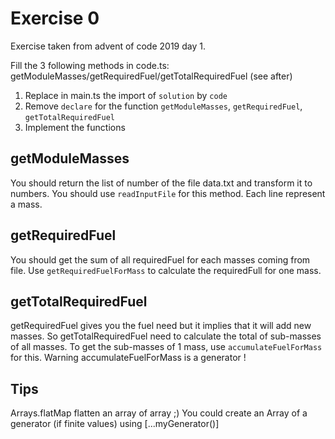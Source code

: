 # Exercise 0

Exercise taken from advent of code 2019 day 1.

Fill the 3 following methods in code.ts: getModuleMasses/getRequiredFuel/getTotalRequiredFuel (see after)

1. Replace in main.ts the import of `solution` by `code`
1. Remove `declare` for the function `getModuleMasses`, `getRequiredFuel`, `getTotalRequiredFuel`
1. Implement the functions

## getModuleMasses

You should return the list of number of the file data.txt and transform it to numbers. You should use `readInputFile` for this method. Each line represent a mass.

## getRequiredFuel

You should get the sum of all requiredFuel for each masses coming from file. Use `getRequiredFuelForMass` to calculate the requiredFull for one mass.

## getTotalRequiredFuel

getRequiredFuel gives you the fuel need but it implies that it will add new masses. So getTotalRequiredFuel need to calculate the total of sub-masses of all masses. To get the sub-masses of 1 mass, use `accumulateFuelForMass` for this. Warning accumulateFuelForMass is a generator !

## Tips

Arrays.flatMap flatten an array of array ;)
You could create an Array of a generator (if finite values) using [...myGenerator()]

